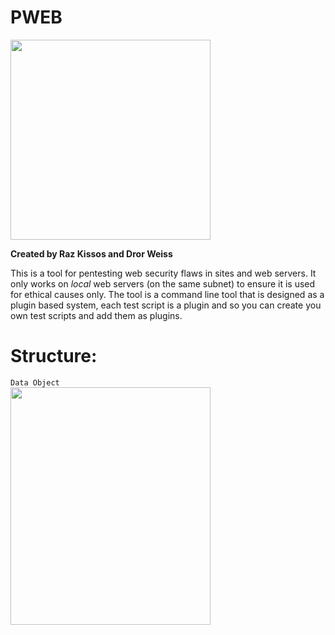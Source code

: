 # PWEB
<img src="https://cdn.discordapp.com/attachments/742134324786102382/745359388608430221/hollow.png"  width="320" height="320">

**Created by Raz Kissos and Dror Weiss**

This is a tool for pentesting web security flaws in sites and web servers.
It only works on *local* web servers (on the same subnet) to ensure it is used for ethical causes only.
The tool is a command line tool that is designed as a plugin based system, each test script is a plugin and so you can create you own test scripts and add them as plugins.

# **Structure:**

`Data Object`  
<img src="https://media.discordapp.net/attachments/742134324786102382/773512137959800882/unknown.png"  width="320" height="380">


